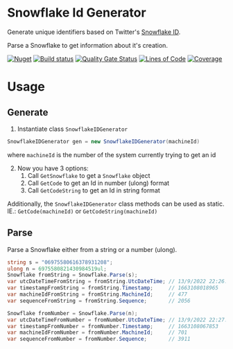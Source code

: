 # Snowflake Id Generator

Generate unique identifiers based on Twitter's [Snowflake ID](https://en.wikipedia.org/wiki/Snowflake_ID).

Parse a Snowflake to get information about it's creation.

[![Nuget](https://img.shields.io/nuget/v/SnowflakeIDGenerator)](https://www.nuget.org/packages/SnowflakeIDGenerator)
[![Build status](https://dev.azure.com/fenase/SnowflakeIDGenerator/_apis/build/status/SnowflakeIDGenerator-CI-1.0.0)](https://dev.azure.com/fenase/SnowflakeIDGenerator/_build/latest?definitionId=7)
[![Quality Gate Status](https://sonarcloud.io/api/project_badges/measure?project=fenase_SnowflakeIDGenerator2&metric=alert_status)](https://sonarcloud.io/summary/new_code?id=fenase_SnowflakeIDGenerator2)
[![Lines of Code](https://sonarcloud.io/api/project_badges/measure?project=fenase_SnowflakeIDGenerator2&metric=ncloc)](https://sonarcloud.io/summary/new_code?id=fenase_SnowflakeIDGenerator2)
[![Coverage](https://sonarcloud.io/api/project_badges/measure?project=fenase_SnowflakeIDGenerator2&metric=coverage)](https://sonarcloud.io/summary/new_code?id=fenase_SnowflakeIDGenerator2)


# Usage

## Generate

1. Instantiate class `SnowflakeIDGenerator`
```c#
SnowflakeIDGenerator gen = new SnowflakeIDGenerator(machineId) 
```
where `machineId` is the number of the system currently trying to get an id

2. Now you have 3 options:
   1. Call `GetSnowflake` to get a `Snowflake` object
   2. Call `GetCode` to get an Id in number (ulong) format
   3. Call `GetCodeString` to get an Id in string format


Additionally, the `SnowflakeIDGenerator` class methods can be used as static.
IE.: `GetCode(machineId)` or `GetCodeString(machineId)`

## Parse

Parse a Snowflake either from a string or a number (ulong).

```c#
string s = "06975580616378931208";
ulong n = 6975580821430984519ul;
Snowflake fromString = Snowflake.Parse(s);
var utcDateTimeFromString = fromString.UtcDateTime; // 13/9/2022 22:26:58
var timestampFromString = fromString.Timestamp;     // 1663108018965
var machineIdFromString = fromString.MachineId;     // 477
var sequenceFromString = fromString.Sequence;       // 2056

Snowflake fromNumber = Snowflake.Parse(n);
var utcDateTimeFromNumber = fromNumber.UtcDateTime; // 13/9/2022 22:27:47
var timestampFromNumber = fromNumber.Timestamp;     // 1663108067853
var machineIdFromNumber = fromNumber.MachineId;     // 701
var sequenceFromNumber = fromNumber.Sequence;       // 3911
```